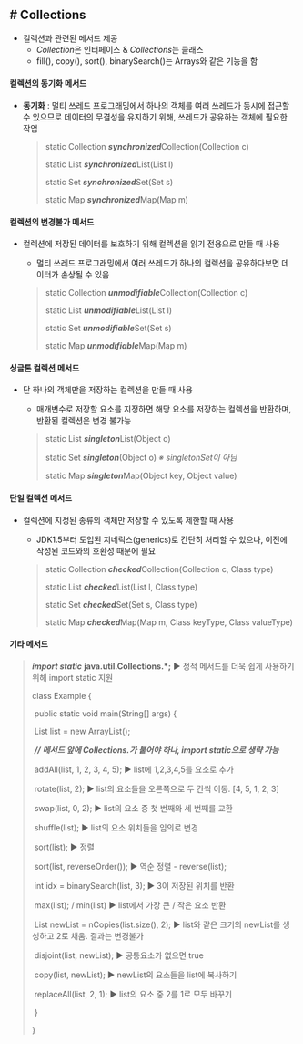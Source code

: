 ## # Collections

- 컬렉션과 관련된 메서드 제공
  - *Collection*은 인터페이스 & *Collections*는 클래스
  - fill(), copy(), sort(), binarySearch()는 Arrays와 같은 기능을 함



#### 컬렉션의 동기화 메서드

- **동기화** : 멀티 쓰레드 프로그래밍에서 하나의 객체를 여러 쓰레드가 동시에 접근할 수 있으므로 데이터의 무결성을 유지하기 위해, 쓰레드가 공유하는 객체에 필요한 작업

  > static Collection ***synchronized***Collection(Collection c)
  >
  > static List ***synchronized***List(List l)
  >
  > static Set ***synchronized***Set(Set s)
  >
  > static Map ***synchronized***Map(Map m)



#### 컬렉션의 변경불가 메서드

- 컬렉션에 저장된 데이터를 보호하기 위해 컬렉션을 읽기 전용으로 만들 때 사용

  - 멀티 쓰레드 프로그래밍에서 여러 쓰레드가 하나의 컬렉션을 공유하다보면 데이터가 손상될 수 있음

  > static Collection ***unmodifiable***Collection(Collection c)
  >
  > static List ***unmodifiable***List(List l)
  >
  > static Set ***unmodifiable***Set(Set s)
  >
  > static Map ***unmodifiable***Map(Map m)



#### 싱글톤 컬렉션 메서드

- 단 하나의 객체만을 저장하는 컬렉션을 만들 때 사용

  - 매개변수로 저장할 요소를 지정하면 해당 요소를 저장하는 컬렉션을 반환하며, 반환된 컬렉션은 변경 불가능

  > static List ***singleton***List(Object o)
  >
  > static Set ***singleton***(Object o)      _※ singletonSet이 아님_
  >
  > static Map ***singleton***Map(Object key, Object value)



#### 단일 컬렉션 메서드

- 컬렉션에 지정된 종류의 객체만 저장할 수 있도록 제한할 때 사용

  - JDK1.5부터 도입된 지네릭스(generics)로 간단히 처리할 수 있으나, 이전에 작성된 코드와의 호환성 때문에 필요

  > static Collection ***checked***Collection(Collection c, Class type)
  >
  > static List ***checked***List(List l, Class type)
  >
  > static Set ***checked***Set(Set s, Class type)
  >
  > static Map ***checked***Map(Map m, Class keyType, Class valueType)



#### 기타 메서드

> ***import static*** **java.util.Collections.*;**     ▶︎ 정적 메서드를 더욱 쉽게 사용하기 위해 import static 지원
>
> 
>
> class Example {
>
> ​		public static void main(String[] args) {
>
> ​				List list = new ArrayList();
>
> ​				***// 메서드 앞에 Collections.가 붙어야 하나, import static으로 생략 가능***
>
> ​				addAll(list, 1, 2, 3, 4, 5);     ▶︎ list에 1,2,3,4,5를 요소로 추가
>
> ​				rotate(list, 2);      ▶︎ list의 요소들을 오른쪽으로 두 칸씩 이동. [4, 5, 1, 2, 3]
>
> ​				swap(list, 0, 2);       ▶︎ list의 요소 중 첫 번째와 세 번째를 교환
>
> ​				shuffle(list);      ▶︎ list의 요소 위치들을 임의로 변경
>
> ​				sort(list);       ▶︎ 정렬
>
> ​				sort(list, reverseOrder());        ▶︎ 역순 정렬 - reverse(list);
>
> ​				int idx = binarySearch(list, 3);       ▶︎ 3이 저장된 위치를 반환
>
> ​				max(list); / min(list)      ▶︎ list에서 가장 큰 / 작은 요소 반환
>
> 
>
> ​				List newList = nCopies(list.size(), 2); ▶︎ list와 같은 크기의 newList를 생성하고 2로 채움. 결과는 변경불가
>
> ​				disjoint(list, newList);    ▶︎ 공통요소가 없으면 true
>
> ​				copy(list, newList);     ▶︎ newList의 요소들을 list에 복사하기
>
> ​				replaceAll(list, 2, 1);     ▶︎ list의 요소 중 2를 1로 모두 바꾸기
>
> ​		}
>
> }